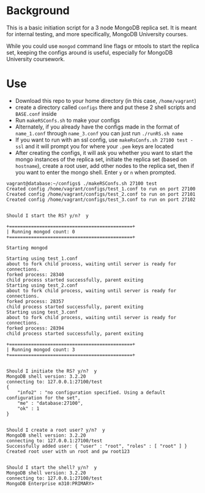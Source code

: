 # Background
This is a basic initiation script for a 3 node MongoDB replica set. It is meant for internal testing, and more specifically, MongoDB University courses.

While you could use `mongod` command line flags or mtools to start the replica set, keeping the configs around is useful, especially for MongoDB University coursework.

# Use
* Download this repo to your home directory (in this case, `/home/vagrant`)
* create a directory called `configs` there and put these 2 shell scripts and `BASE.conf` inside
* Run `makeRSConfs.sh` to make your configs
* Alternately, if you already have the configs made in the format of `name_1.conf` through `name_3.conf` you can just run `./runRS.sh name`
* If you want to run with an ssl config, use `makeRsConfs.sh 27100 test -ssl` and it will prompt you for where your `.pem` keys are located
* After creating the configs, it will ask you whether you want to start the mongo instances of the replica set, initiate the replica set (based on `hostname`), create a root user, add other nodes to the replica set, then if you want to enter the mongo shell. Enter `y` or `n` when prompted.

```
vagrant@database:~/configs$ ./makeRSConfs.sh 27100 test
Created config /home/vagrant/configs/test_1.conf to run on port 27100
Created config /home/vagrant/configs/test_2.conf to run on port 27101
Created config /home/vagrant/configs/test_3.conf to run on port 27102


Should I start the RS? y/n?  y

+=============================================+
| Running mongod count: 0
+=============================================+

Starting mongod

Starting using test_1.conf
about to fork child process, waiting until server is ready for connections.
forked process: 28340
child process started successfully, parent exiting
Starting using test_2.conf
about to fork child process, waiting until server is ready for connections.
forked process: 28357
child process started successfully, parent exiting
Starting using test_3.conf
about to fork child process, waiting until server is ready for connections.
forked process: 28394
child process started successfully, parent exiting

+=============================================+
| Running mongod count: 3
+=============================================+


Should I initiate the RS? y/n?  y
MongoDB shell version: 3.2.20
connecting to: 127.0.0.1:27100/test
{
	"info2" : "no configuration specified. Using a default configuration for the set",
	"me" : "database:27100",
	"ok" : 1
}


Should I create a root user? y/n?  y
MongoDB shell version: 3.2.20
connecting to: 127.0.0.1:27100/test
Successfully added user: { "user" : "root", "roles" : [ "root" ] }
Created root user with un root and pw root123


Should I start the shell? y/n?  y
MongoDB shell version: 3.2.20
connecting to: 127.0.0.1:27100/test
MongoDB Enterprise m310:PRIMARY> 
```